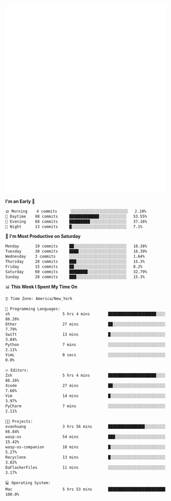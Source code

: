 <a href="https://github.com/jstrieb/github-stats">
 
![](https://github.com/evanhuang117/github-stats/blob/master/generated/overview.svg)
![](https://github.com/evanhuang117/github-stats/blob/master/generated/languages.svg)

</a>

<!--START_SECTION:waka-->
**I'm an Early 🐤** 

```text
🌞 Morning    4 commits      ░░░░░░░░░░░░░░░░░░░░░░░░░   2.19% 
🌆 Daytime    98 commits     █████████████░░░░░░░░░░░░   53.55% 
🌃 Evening    68 commits     █████████░░░░░░░░░░░░░░░░   37.16% 
🌙 Night      13 commits     █░░░░░░░░░░░░░░░░░░░░░░░░   7.1%

```
📅 **I'm Most Productive on Saturday** 

```text
Monday       19 commits     ██░░░░░░░░░░░░░░░░░░░░░░░   10.38% 
Tuesday      30 commits     ████░░░░░░░░░░░░░░░░░░░░░   16.39% 
Wednesday    3 commits      ░░░░░░░░░░░░░░░░░░░░░░░░░   1.64% 
Thursday     28 commits     ███░░░░░░░░░░░░░░░░░░░░░░   15.3% 
Friday       15 commits     ██░░░░░░░░░░░░░░░░░░░░░░░   8.2% 
Saturday     60 commits     ████████░░░░░░░░░░░░░░░░░   32.79% 
Sunday       28 commits     ███░░░░░░░░░░░░░░░░░░░░░░   15.3%

```


📊 **This Week I Spent My Time On** 

```text
⌚︎ Time Zone: America/New_York

💬 Programming Languages: 
sh                       5 hrs 4 mins        █████████████████████░░░░   86.26% 
Other                    27 mins             ██░░░░░░░░░░░░░░░░░░░░░░░   7.79% 
Swift                    13 mins             █░░░░░░░░░░░░░░░░░░░░░░░░   3.84% 
Python                   7 mins              ░░░░░░░░░░░░░░░░░░░░░░░░░   2.11% 
VimL                     0 secs              ░░░░░░░░░░░░░░░░░░░░░░░░░   0.0%

🔥 Editors: 
Zsh                      5 hrs 4 mins        █████████████████████░░░░   86.26% 
Xcode                    27 mins             ██░░░░░░░░░░░░░░░░░░░░░░░   7.66% 
Vim                      14 mins             █░░░░░░░░░░░░░░░░░░░░░░░░   3.97% 
PyCharm                  7 mins              ░░░░░░░░░░░░░░░░░░░░░░░░░   2.11%

🐱‍💻 Projects: 
evanhuang                3 hrs 56 mins       ████████████████░░░░░░░░░   66.84% 
wasp-os                  54 mins             ███░░░░░░░░░░░░░░░░░░░░░░   15.42% 
wasp-os-companion        18 mins             █░░░░░░░░░░░░░░░░░░░░░░░░   5.27% 
Recyclone                13 mins             █░░░░░░░░░░░░░░░░░░░░░░░░   3.82% 
DaFlasherFiles           11 mins             ░░░░░░░░░░░░░░░░░░░░░░░░░   3.17%

💻 Operating System: 
Mac                      5 hrs 53 mins       █████████████████████████   100.0%

```


<!--END_SECTION:waka-->
